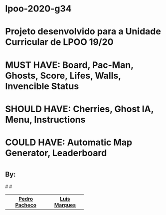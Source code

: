 # lpoo-2020-g34
# Projeto desenvolvido para a Unidade Curricular de LPOO 19/20

# MUST HAVE: Board, Pac-Man, Ghosts, Score, Lifes, Walls, Invencible Status
# SHOULD HAVE: Cherries, Ghost IA, Menu, Instructions
# COULD HAVE: Automatic Map Generator, Leaderboard

# <h2>By:</h2>

<table style="width:50%;">
  <tr>
#     <th><a href="https://github.com/MrBlazix"><b>Pedro Pacheco</b></a></th>
#     <th><a href="https://github.com/lmarques03"><b>Luís Marques</b></a></th>
  </tr>
</table>

